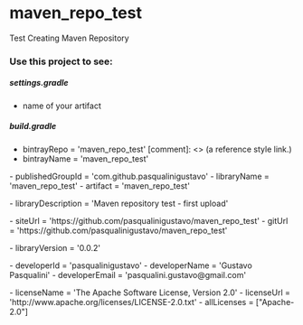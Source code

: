 # maven_repo_test
Test Creating Maven Repository

### Use this project to see:

##### settings.gradle
- name of your artifact

##### build.gradle
- bintrayRepo = 'maven_repo_test' [comment]: <> (a reference style link.)
- bintrayName = 'maven_repo_test'
<p></p><p></p>
- publishedGroupId = 'com.github.pasqualinigustavo'
- libraryName = 'maven_repo_test'
- artifact = 'maven_repo_test'
<p></p><p></p>
- libraryDescription = 'Maven repository test - first upload'
<p></p><p></p>
- siteUrl = 'https://github.com/pasqualinigustavo/maven_repo_test'
- gitUrl = 'https://github.com/pasqualinigustavo/maven_repo_test'
<p></p><p></p>
- libraryVersion = '0.0.2'
<p></p><p></p>
- developerId = 'pasqualinigustavo'
- developerName = 'Gustavo Pasqualini'
- developerEmail = 'pasqualini.gustavo@gmail.com'
<p></p><p></p>
- licenseName = 'The Apache Software License, Version 2.0'
- licenseUrl = 'http://www.apache.org/licenses/LICENSE-2.0.txt'
- allLicenses = ["Apache-2.0"]
